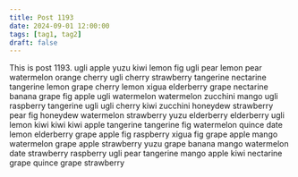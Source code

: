 ```yaml
---
title: Post 1193
date: 2024-09-01 12:00:00
tags: [tag1, tag2]
draft: false
---
```

This is post 1193.
ugli
apple
yuzu
kiwi
lemon
fig
ugli
pear
lemon
pear
watermelon
orange
cherry
ugli
cherry
strawberry
tangerine
nectarine
tangerine
lemon
grape
cherry
lemon
xigua
elderberry
grape
nectarine
banana
grape
fig
apple
ugli
watermelon
watermelon
zucchini
mango
ugli
raspberry
tangerine
ugli
ugli
cherry
kiwi
zucchini
honeydew
strawberry
pear
fig
honeydew
watermelon
strawberry
yuzu
elderberry
elderberry
ugli
lemon
kiwi
kiwi
kiwi
apple
tangerine
tangerine
fig
watermelon
quince
date
lemon
elderberry
grape
apple
fig
raspberry
xigua
fig
grape
apple
mango
watermelon
grape
apple
strawberry
yuzu
grape
banana
mango
watermelon
date
strawberry
raspberry
ugli
pear
tangerine
mango
apple
kiwi
nectarine
grape
quince
grape
strawberry
